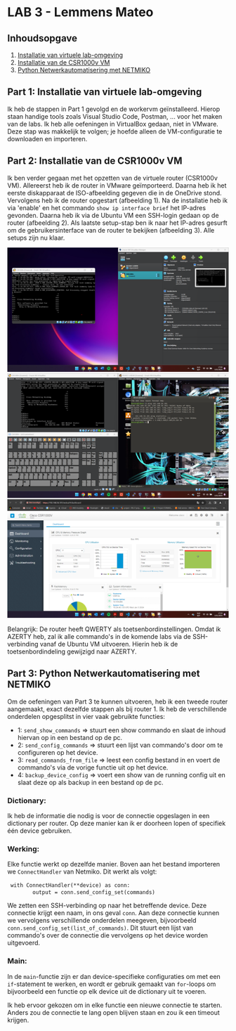 # LAB 3 - Lemmens Mateo

## Inhoudsopgave

1. [Installatie van virtuele lab-omgeving](#part-1-installatie-van-virtuele-lab-omgeving)
2. [Installatie van de CSR1000v VM](#part-2-installatie-van-de-csr1000v-vm)
3. [Python Netwerkautomatisering met NETMIKO](#part-3-python-netwerkautomatisering-met-netmiko)

## Part 1: Installatie van virtuele lab-omgeving
Ik heb de stappen in Part 1 gevolgd en de workervm geïnstalleerd. Hierop staan handige tools zoals Visual Studio Code, Postman, ... voor het maken van de labs. Ik heb alle oefeningen in VirtualBox gedaan, niet in VMware. Deze stap was makkelijk te volgen; je hoefde alleen de VM-configuratie te downloaden en importeren.

## Part 2: Installatie van de CSR1000v VM
Ik ben verder gegaan met het opzetten van de virtuele router (CSR1000v VM). Allereerst heb ik de router in VMware geïmporteerd. Daarna heb ik het eerste diskapparaat de ISO-afbeelding gegeven die in de OneDrive stond. Vervolgens heb ik de router opgestart (afbeelding 1). Na de installatie heb ik via 'enable' en het commando `show ip interface brief` het IP-adres gevonden. Daarna heb ik via de Ubuntu VM een SSH-login gedaan op de router (afbeelding 2). Als laatste setup-stap ben ik naar het IP-adres gesurft om de gebruikersinterface van de router te bekijken (afbeelding 3). Alle setups zijn nu klaar.

![Afbeelding 1](./images/install_router.png)
![Afbeelding 2](./images/connectie_router_en_vm.png)
![Afbeelding 3](./images/router_web_ui.png)

Belangrijk: De router heeft QWERTY als toetsenbordinstellingen. Omdat ik AZERTY heb, zal ik alle commando's in de komende labs via de SSH-verbinding vanaf de Ubuntu VM uitvoeren. Hierin heb ik de toetsenbordindeling gewijzigd naar AZERTY.

## Part 3: Python Netwerkautomatisering met NETMIKO
Om de oefeningen van Part 3 te kunnen uitvoeren, heb ik een tweede router aangemaakt, exact dezelfde stappen als bij router 1. Ik heb de verschillende onderdelen opgesplitst in vier vaak gebruikte functies:
- 1: `send_show_commands` => stuurt een show commando en slaat de inhoud hiervan op in een bestand op de pc.
- 2: `send_config_commands` => stuurt een lijst van commando's door om te configureren op het device.
- 3: `read_commands_from_file` => leest een config bestand in en voert de commando's via de vorige functie uit op het device.
- 4: `backup_device_config` => voert een show van de running config uit en slaat deze op als backup in een bestand op de pc.

### Dictionary:
Ik heb de informatie die nodig is voor de connectie opgeslagen in een dictionary per router. Op deze manier kan ik er doorheen lopen of specifiek één device gebruiken.

### Werking:
Elke functie werkt op dezelfde manier. Boven aan het bestand importeren we `ConnectHandler` van Netmiko. Dit werkt als volgt:
```
 with ConnectHandler(**device) as conn:
        output = conn.send_config_set(commands)
```
We zetten een SSH-verbinding op naar het betreffende device. Deze connectie krijgt een naam, in ons geval `conn`. Aan deze connectie kunnen we vervolgens verschillende onderdelen meegeven, bijvoorbeeld `conn.send_config_set(list_of_commands)`. Dit stuurt een lijst van commando's over de connectie die vervolgens op het device worden uitgevoerd.

### Main:
In de `main`-functie zijn er dan device-specifieke configuraties om met een `if`-statement te werken, en wordt er gebruik gemaakt van `for`-loops om bijvoorbeeld een functie op elk device uit de dictionary uit te voeren.

Ik heb ervoor gekozen om in elke functie een nieuwe connectie te starten. Anders zou de connectie te lang open blijven staan en zou ik een timeout krijgen.

